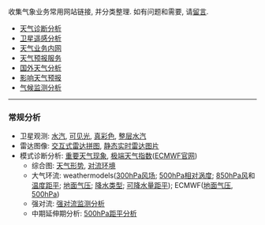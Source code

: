 收集气象业务常用网站链接, 并分类整理. 如有问题和需要, 请[留言](https://github.com/NMC-DAVE/dk_met_web_links/issues).

* [天气诊断分析](https://github.com/NMC-DAVE/dk_met_web_links/blob/master/天气诊断分析.md)
* [卫星遥感分析](https://github.com/NMC-DAVE/dk_met_web_links/blob/master/卫星遥感分析.md)
* [天气业务内网](https://github.com/NMC-DAVE/dk_met_web_links/blob/master/天气业务内网.md)
* [天气预报服务](https://github.com/NMC-DAVE/dk_met_web_links/blob/master/天气预报服务.md)
* [国外天气分析](https://github.com/NMC-DAVE/dk_met_web_links/blob/master/国外天气分析.md)
* [影响天气预报](https://github.com/NMC-DAVE/dk_met_web_links/blob/master/影响天气预报.md)
* [气候监测分析](https://github.com/NMC-DAVE/dk_met_web_links/blob/master/气候监测分析.md)

----
### 常规分析

* 卫星观测: [水汽](https://meteologix.com/cn/satellite/satellite-water-vapor-10min.html), [可见光](https://meteologix.com/cn/satellite/china/satellite-hd-10min.html), [真彩色](http://rammb-slider.cira.colostate.edu/?sat=himawari&sec=full_disk&x=4978&y=5012&z=2&im=24&ts=6&st=0&et=0&speed=130&motion=loop&map=1&lat=1&p%5B0%5D=16&opacity%5B0%5D=1&hidden%5B0%5D=0&slider=-1&hide_controls=0&mouse_draw=0&s=rammb-slider), [整层水汽](http://tropic.ssec.wisc.edu/real-time/mtpw2/product.php?color_type=tpw_nrl_colors&prod=wpac&timespan=24hrs&anim=html5)
* 雷达图像: [交互式雷达拼图](http://idata.cma/radar3/), [静态实时雷达图片](http://www.nmc.gov.cn/publish/radar/huabei.html)
* 模式诊断分析: [重要天气现象](https://meteologix.com/cn/model-charts/euro/china/significant-weather.html), [极端天气指数](http://10.28.49.118/repository/entry/show/NMC+Ensemble+Products/Products/Extreme+Weather/EFI%E7%BB%BC%E5%90%88%E5%9B%BE%28%E4%B8%AD%E5%9B%BD%E5%8C%BA%E5%9F%9F%29?entryid=fa9df179-3401-485f-963d-ed81d2655447)([ECMWF官网](https://www.ecmwf.int/en/forecasts/dashboard))
  * 综合图: [天气形势](https://meteologix.com/cn/model-charts/euro/china/synoptic-composite.html), [对流环境](https://meteologix.com/cn/model-charts/euro/china/thunderstorm-composite.html)
  * 大气环流: weathermodels([300hPa风场](https://weathermodels.com/index.php?r=site%2Fmodels&mode=animator&set=9-km%20ECMWF%20Global%20Pressure&area=Asia%20Siberia&param=300%20hPa%20Wind&offset=0); [500hPa相对涡度](https://weathermodels.com/index.php?r=site%2Fmodels&mode=animator&set=9-km%20ECMWF%20Global%20Pressure&area=Asia%20Siberia&param=500%20hPa%20Rel%20Vorticity&offset=0); [850hPa风](https://weathermodels.com/index.php?r=site%2Fmodels&mode=animator&set=9-km%20ECMWF%20Global%20Pressure&area=Asia%20Siberia&param=850%20hPa%20Wind&offset=0)和[温度距平](https://weathermodels.com/index.php?r=site%2Fmodels&mode=animator&set=9-km%20ECMWF%20Global%20Pressure&area=Asia%20Siberia&param=850%20hPa%20Temp%20Anom&offset=0); [地面气压](https://weathermodels.com/index.php?r=site%2Fmodels&mode=animator&set=9-km%20ECMWF%20Global%20Pressure&area=Asia%20Siberia&param=MSLP&offset=0); [降水类型](https://weathermodels.com/index.php?r=site%2Fmodels&mode=animator&set=9-km%20ECMWF%20Global%20Pressure&area=Asia%20Siberia&param=Precip%20Type%20%26%20MSLP&offset=0); [可降水量距平](https://weathermodels.com/index.php?r=site%2Fmodels&mode=animator&set=9-km%20ECMWF%20Global%20Pressure&area=China&param=PWAT%20Norm%20Anomaly&offset=0)); ECMWF([地面气压](https://www.ecmwf.int/en/forecasts/charts/catalogue/medium-mslp-wind850), [500hPa](https://www.ecmwf.int/en/forecasts/charts/catalogue/medium-z500-t850-public))
  * 强对流: [强对流监测分析](http://10.20.67.111/#)
  * 中期延伸期分析: [500hPa距平分析](https://weathermodels.com/index.php?r=site%2Fmodels&mode=animator&set=14-km%20EPS%2046-DAYS&area=China&param=5-day%20Avg%20500Z%20Anom&offset=0)
